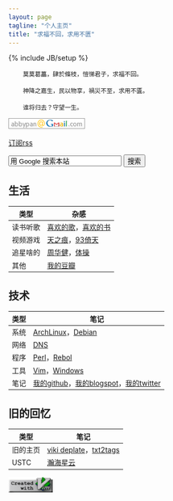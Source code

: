 ```yaml
---
layout: page
tagline: "个人主页"
title: "求福不回，求用不匮"
---
```

{% include JB/setup %}

        莫莫葛藟，肆於條枝，愷悌君子，求福不回。

        神降之嘉生，民以物享，禍災不至，求用不匱。

        谁将归去？守望一生。

![我的邮箱](assets/img/mail.png)

[订阅rss](/rss.xml)


<form action="http://www.google.com.hk/search" method="get">
<input name="sitesearch" value="abbypan.github.io" type="hidden">
<input name="ie" value="GB2312" type="hidden">
<input onfocus="if( this.value=='用 Google 搜索本站') {this.value='' };" size="25" name="q" id="query" value="用 Google 搜索本站" type="text">
<input name="Search" value="搜索" attr="value" type="submit">
<input name="hl" value=" zh-CN" type="hidden">
</form>


## 生活

| 类型 | 杂感 |
| ---- | ---- |
| 读书听歌 | [喜欢的歌](music/music.html)，[喜欢的书](page/book.html)
| 视频游戏 | [天之痕](page/swd3e.html)，[93倚天](page/93yitian.html)
| 追星啥的 | [周华健](http://music.douban.com/musician/104913/)，[体操](page/gym.html)
| 其他 | [我的豆瓣](http://www.douban.com/people/swd3e/)

## 技术

| 类型 | 笔记 |
| ---- | ---- |
| 系统 | [ArchLinux](page/archlinux.html)，[Debian](page/debian.html)
| 网络 | [DNS](page/dns.html)
| 程序 | [Perl](page/perl.html)，[Rebol](page/rebol.html)
| 工具 | [Vim](page/vim.html)，[Windows](page/windows.html)
| 笔记 | [我的github](https://github.com/abbypan)，[我的blogspot](https://abbypan.blogspot.com)，[我的twitter](https://twitter.com/abbypan)

## 旧的回忆

| 类型 | 笔记 |
| ---- | ---- |
| 旧的主页 | [viki deplate](assets/viki_deplate)，[txt2tags](assets/txt2tags)
| USTC | [瀚海星云](http://bbs.ustc.edu.cn)

![create with vim](assets/img/vim.png)
